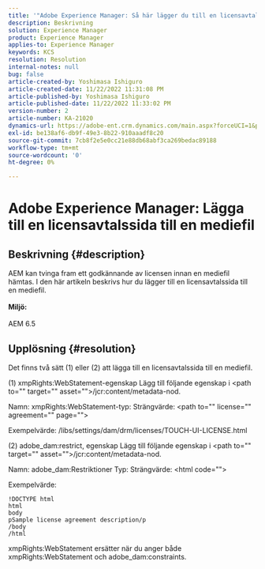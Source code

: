 ```yaml
---
title: '"Adobe Experience Manager: Så här lägger du till en licensavtalssida i en mediefil'
description: Beskrivning
solution: Experience Manager
product: Experience Manager
applies-to: Experience Manager
keywords: KCS
resolution: Resolution
internal-notes: null
bug: false
article-created-by: Yoshimasa Ishiguro
article-created-date: 11/22/2022 11:31:08 PM
article-published-by: Yoshimasa Ishiguro
article-published-date: 11/22/2022 11:33:02 PM
version-number: 2
article-number: KA-21020
dynamics-url: https://adobe-ent.crm.dynamics.com/main.aspx?forceUCI=1&pagetype=entityrecord&etn=knowledgearticle&id=b97a08ba-bd6a-ed11-9561-6045bd006a22
exl-id: be138af6-db9f-49e3-8b22-910aaadf8c20
source-git-commit: 7cb8f2e5e0cc21e88db68abf3ca269bedac89188
workflow-type: tm+mt
source-wordcount: '0'
ht-degree: 0%

---
```


# Adobe Experience Manager: Lägga till en licensavtalssida till en mediefil

## Beskrivning {#description}

AEM kan tvinga fram ett godkännande av licensen innan en mediefil hämtas. I den här artikeln beskrivs hur du lägger till en licensavtalssida till en mediefil.<br><br><b>Miljö:</b><br><br>AEM 6.5

## Upplösning {#resolution}


Det finns två sätt (1) eller (2) att lägga till en licensavtalssida till en mediefil.

(1) xmpRights:WebStatement-egenskap Lägg till följande egenskap i &lt;path to=&quot;&quot; target=&quot;&quot; asset=&quot;&quot;>/jcr:content/metadata-nod.

Namn: xmpRights:WebStatement-typ: Strängvärde: &lt;path to=&quot;&quot; license=&quot;&quot; agreement=&quot;&quot; page=&quot;&quot;>

Exempelvärde: /libs/settings/dam/drm/licenses/TOUCH-UI-LICENSE.html

(2) adobe_dam:restrict, egenskap Lägg till följande egenskap i &lt;path to=&quot;&quot; target=&quot;&quot; asset=&quot;&quot;>/jcr:content/metadata-nod.

Namn: adobe_dam:Restriktioner Typ: Strängvärde: &lt;html code=&quot;&quot;>

Exempelvärde:






```
!DOCTYPE html
html
body
pSample license agreement description/p
/body
/html
```




xmpRights:WebStatement ersätter när du anger både xmpRights:WebStatement och adobe_dam:constraints.
